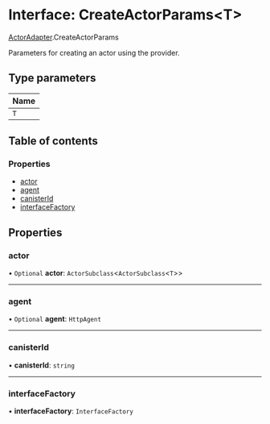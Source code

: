 # Interface: CreateActorParams<T\>

[ActorAdapter](../modules/ActorAdapter.md).CreateActorParams

Parameters for creating an actor using the provider.

## Type parameters

| Name |
| :------ |
| `T` |

## Table of contents

### Properties

- [actor](ActorAdapter.CreateActorParams.md#actor)
- [agent](ActorAdapter.CreateActorParams.md#agent)
- [canisterId](ActorAdapter.CreateActorParams.md#canisterid)
- [interfaceFactory](ActorAdapter.CreateActorParams.md#interfacefactory)

## Properties

### actor

• `Optional` **actor**: `ActorSubclass`<`ActorSubclass`<`T`\>\>

___

### agent

• `Optional` **agent**: `HttpAgent`

___

### canisterId

• **canisterId**: `string`

___

### interfaceFactory

• **interfaceFactory**: `InterfaceFactory`
